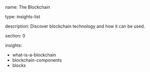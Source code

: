 name: The Blockchain

type: insights-list

description: Discover blockchain technology and how it can be used.

section: 0

insights:
 - what-is-a-blockchain
 - blockchain-components
 - blocks

